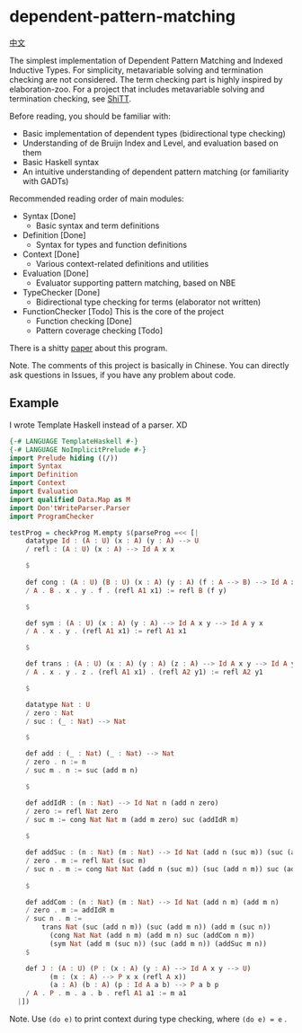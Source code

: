 # dependent-pattern-matching

[中文](README-zh.md)

The simplest implementation of Dependent Pattern Matching and Indexed Inductive Types. For simplicity, metavariable solving and termination checking are not considered. The term checking part is highly inspired by elaboration-zoo. For a project that includes metavariable solving and termination checking, see [ShiTT](https://github.com/KonjacSource/ShiTT).

Before reading, you should be familiar with:

- Basic implementation of dependent types (bidirectional type checking)
- Understanding of de Bruijn Index and Level, and evaluation based on them
- Basic Haskell syntax
- An intuitive understanding of dependent pattern matching (or familiarity with GADTs)

Recommended reading order of main modules:

- Syntax [Done]
  * Basic syntax and term definitions
- Definition [Done]
  * Syntax for types and function definitions
- Context [Done]
  * Various context-related definitions and utilities
- Evaluation [Done]
  * Evaluator supporting pattern matching, based on NBE
- TypeChecker [Done]
  * Bidirectional type checking for terms (elaborator not written)
- FunctionChecker [Todo] This is the core of the project
  * Function checking [Done]
  * Pattern coverage checking [Todo]
  
There is a shitty [paper](design_proof_assistant_net.pdf) about this program.

Note. The comments of this project is basically in Chinese. You can directly ask questions in Issues, if you have any problem about code.

## Example

I wrote Template Haskell instead of a parser. XD

```haskell
{-# LANGUAGE TemplateHaskell #-}
{-# LANGUAGE NoImplicitPrelude #-} 
import Prelude hiding ((/))
import Syntax 
import Definition
import Context
import Evaluation
import qualified Data.Map as M
import Don'tWriteParser.Parser 
import ProgramChecker

testProg = checkProg M.empty $(parseProg =<< [|
    datatype Id : (A : U) (x : A) (y : A) --> U 
    / refl : (A : U) (x : A) --> Id A x x 

    $
    
    def cong : (A : U) (B : U) (x : A) (y : A) (f : A --> B) --> Id A x y --> Id B (f x) (f y) 
    / A . B . x . y . f . (refl A1 x1) := refl B (f y)

    $

    def sym : (A : U) (x : A) (y : A) --> Id A x y --> Id A y x 
    / A . x . y . (refl A1 x1) := refl A1 x1

    $

    def trans : (A : U) (x : A) (y : A) (z : A) --> Id A x y --> Id A y z --> Id A x z
    / A . x . y . z . (refl A1 x1) . (refl A2 y1) := refl A2 y1 

    $

    datatype Nat : U
    / zero : Nat
    / suc : (_ : Nat) --> Nat

    $

    def add : (_ : Nat) (_ : Nat) --> Nat
    / zero . n := n
    / suc m . n := suc (add m n)

    $

    def addIdR : (n : Nat) --> Id Nat n (add n zero)
    / zero := refl Nat zero
    / suc m := cong Nat Nat m (add m zero) suc (addIdR m)
    
    $

    def addSuc : (n : Nat) (m : Nat) --> Id Nat (add n (suc m)) (suc (add n m))
    / zero . m := refl Nat (suc m)
    / suc n . m := cong Nat Nat (add n (suc m)) (suc (add n m)) suc (addSuc n m)
    
    $

    def addCom : (n : Nat) (m : Nat) --> Id Nat (add n m) (add m n)
    / zero . m := addIdR m
    / suc n . m := 
        trans Nat (suc (add n m)) (suc (add m n)) (add m (suc n)) 
          (cong Nat Nat (add n m) (add m n) suc (addCom n m)) 
          (sym Nat (add m (suc n)) (suc (add m n)) (addSuc m n))
    $

    def J : (A : U) (P : (x : A) (y : A) --> Id A x y --> U) 
          (m : (x : A) --> P x x (refl A x))
          (a : A) (b : A) (p : Id A a b) --> P a b p
    / A . P . m . a . b . refl A1 a1 := m a1
  |])
```

Note. Use ``(do e)`` to print context during type checking, where ``(do e) = e`` .